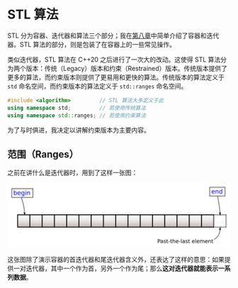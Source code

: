 # STL 算法

STL 分为容器、迭代器和算法三个部分；我在[第八章](ch08/stl_containers)中简单介绍了容器和迭代器。STL 算法的部分，则是包装了在容器上的一些常见操作。

类似迭代器，STL 算法在 C++20 之后进行了一次大的改动。这使得 STL 算法分为两个版本：传统（Legacy）版本和约束（Restrained）版本。传统版本提供了更多的算法，而约束版本则提供了更易用和更快的算法。传统版本的算法定义于 `std` 命名空间，而约束版本的算法定义于 `std::ranges` 命名空间。

```cpp
#include <algorithm>         // STL 算法大多定义于此
using namespace std;         // 若使用传统算法
using namespace std::ranges; // 若使用约束算法
```

为了与时俱进，我决定以讲解约束版本为主要内容。

## 范围（Ranges）

之前在讲什么是迭代器时，用到了这样一张图：

<img src="assets/range-begin-end.svg" alt="begin and end iterator">

这张图除了演示容器的首迭代器和尾迭代器含义外，还表达了这样的意思：如果提供一对迭代器，其中一个作为首，另外一个作为尾；那么**这对迭代器就能表示一系列数据**。
